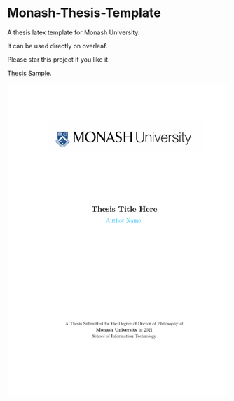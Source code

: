 # Monash-Thesis-Template

A thesis latex template for Monash University.

It can be used directly on overleaf.


Please star this project if you like it.

[Thesis Sample](https://github.com/charlesLucky/Monash-Thesis-Template/blob/main/Monash_Thesis_Template.pdf?raw=true).

<img src="https://github.com/charlesLucky/Monash-Thesis-Template/blob/main/Monash_Thesis_Template.pdf" alt="Thesis Sample"/>
